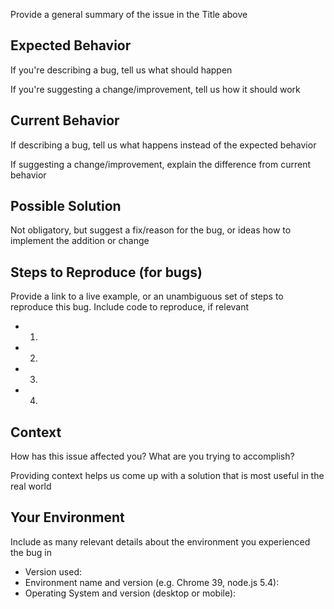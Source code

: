 Provide a general summary of the issue in the Title above

## Expected Behavior
If you're describing a bug, tell us what should happen

If you're suggesting a change/improvement, tell us how it should work

## Current Behavior
If describing a bug, tell us what happens instead of the expected behavior

If suggesting a change/improvement, explain the difference from current behavior

## Possible Solution
Not obligatory, but suggest a fix/reason for the bug,
or ideas how to implement the addition or change

## Steps to Reproduce (for bugs)
Provide a link to a live example, or an unambiguous set of steps to
reproduce this bug. Include code to reproduce, if relevant

- 1.
- 2.
- 3.
- 4.

## Context
How has this issue affected you? What are you trying to accomplish?

Providing context helps us come up with a solution that is most useful in the real world

## Your Environment
Include as many relevant details about the environment you experienced the bug in

* Version used:
* Environment name and version (e.g. Chrome 39, node.js 5.4):
* Operating System and version (desktop or mobile):
